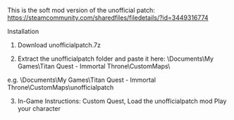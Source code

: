 This is the soft mod version of the unofficial patch: https://steamcommunity.com/sharedfiles/filedetails/?id=3449316774

Installation

1. Download unofficialpatch.7z

2. Extract the unofficialpatch folder and paste it here:
  \Documents\My Games\Titan Quest - Immortal Throne\CustomMaps\

e.g.
  \Documents\My Games\Titan Quest - Immortal Throne\CustomMaps\unofficialpatch

3. In-Game Instructions:
Custom Quest, Load the unofficialpatch mod
Play your character
